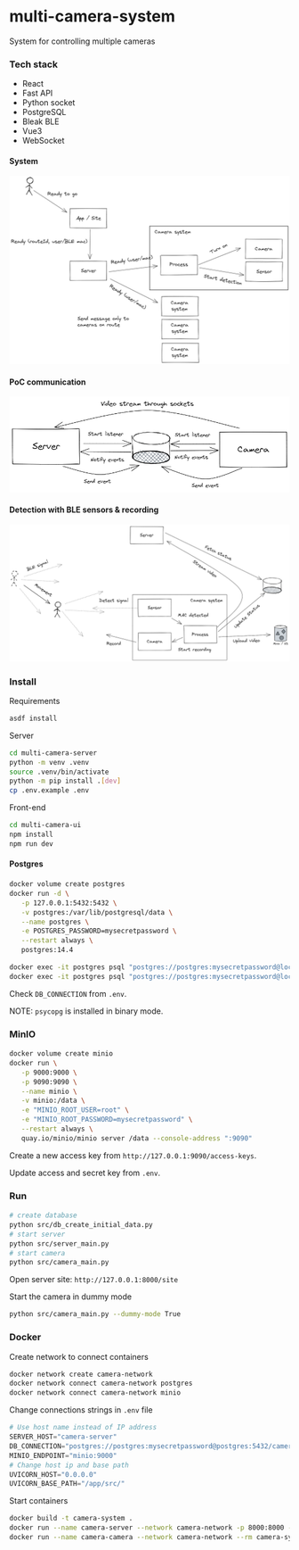 # multi-camera-system

System for controlling multiple cameras

### Tech stack

- React
- Fast API
- Python socket
- PostgreSQL
- Bleak BLE
- Vue3
- WebSocket

#### System

![System](docs/system.excalidraw.png)

#### PoC communication

![System](docs/poc_communication.excalidraw.png)

#### Detection with BLE sensors & recording

![Detection](docs/detection.excalidraw.png)

### Install

Requirements
```sh
asdf install
```

Server
```sh
cd multi-camera-server
python -m venv .venv
source .venv/bin/activate
python -m pip install .[dev]
cp .env.example .env
```

Front-end
```sh
cd multi-camera-ui
npm install
npm run dev
```

#### Postgres

```sh
docker volume create postgres
docker run -d \
   -p 127.0.0.1:5432:5432 \
   -v postgres:/var/lib/postgresql/data \
   --name postgres \
   -e POSTGRES_PASSWORD=mysecretpassword \
   --restart always \
   postgres:14.4
```

```sh
docker exec -it postgres psql "postgres://postgres:mysecretpassword@localhost:5432/postgres" -c "DROP DATABASE camera_db"
docker exec -it postgres psql "postgres://postgres:mysecretpassword@localhost:5432/postgres" -c "CREATE DATABASE camera_db"
```

Check `DB_CONNECTION` from `.env`.

NOTE: `psycopg` is installed in binary mode.

### MinIO

```sh
docker volume create minio
docker run \
   -p 9000:9000 \
   -p 9090:9090 \
   --name minio \
   -v minio:/data \
   -e "MINIO_ROOT_USER=root" \
   -e "MINIO_ROOT_PASSWORD=mysecretpassword" \
   --restart always \
   quay.io/minio/minio server /data --console-address ":9090"
```

Create a new access key from `http://127.0.0.1:9090/access-keys`.

Update access and secret key from `.env`.

### Run

```sh
# create database
python src/db_create_initial_data.py
# start server
python src/server_main.py
# start camera
python src/camera_main.py
```

Open server site: `http://127.0.0.1:8000/site`

Start the camera in dummy mode

```sh
python src/camera_main.py --dummy-mode True
```

### Docker

Create network to connect containers
```sh
docker network create camera-network
docker network connect camera-network postgres
docker network connect camera-network minio
```

Change connections strings in `.env` file
```py
# Use host name instead of IP address
SERVER_HOST="camera-server"
DB_CONNECTION="postgres://postgres:mysecretpassword@postgres:5432/camera_db"
MINIO_ENDPOINT="minio:9000"
# Change host ip and base path
UVICORN_HOST="0.0.0.0"
UVICORN_BASE_PATH="/app/src/"
```

Start containers
```sh
docker build -t camera-system .
docker run --name camera-server --network camera-network -p 8000:8000 --rm camera-system python src/server_main.py
docker run --name camera-camera --network camera-network --rm camera-system python src/camera_main.py --dummy-mode True
```
